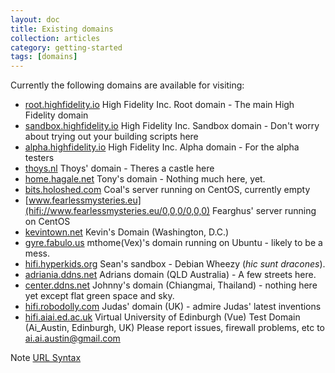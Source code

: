 ```yaml
---
layout: doc
title: Existing domains
collection: articles
category: getting-started
tags: [domains]
---
```


Currently the following domains are available for visiting:

* [root.highfidelity.io](hifi://root.highfidelity.io/0,0,0/0,0,0) High Fidelity Inc. Root domain - The main High Fidelity domain
* [sandbox.highfidelity.io](hifi://sandbox.highfidelity.io/0,0,0/0,0,0) High Fidelity Inc. Sandbox domain - Don't worry about trying out your building scripts here
* [alpha.highfidelity.io](hifi://alpha.highfidelity.io/0,0,0/0,0,0) High Fidelity Inc. Alpha domain - For the alpha testers
* [thoys.nl](hifi://thoys/0,0,0/0,0,0) Thoys' domain - Theres a castle here
* [home.hagale.net](hifi://home.hagale.net/0,0,0/0,0,0) Tony's domain - Nothing much here, yet.
* [bits.holoshed.com](hifi://bits.holoshed.com/0,0,0/0,0,0) Coal's server running on CentOS, currently empty
* [www.fearlessmysteries.eu](hifi://www.fearlessmysteries.eu/0,0,0/0,0,0) Fearghus' server running on CentOS
* [kevintown.net](hifi://kevintown.net/0,0,0/0,0,0) Kevin's Domain (Washington, D.C.)
* [gyre.fabulo.us](hifi://gyre.fabulo.us/1000,1000,1000) mthome(Vex)'s domain running on Ubuntu - likely to be a mess.
* [hifi.hyperkids.org](hifi://hifi.hyperkids.org/0,0,0/0,0,0) Sean's sandbox - Debian Wheezy (_hic sunt dracones_).
* [adriania.ddns.net](hifi://adriania.ddns.net/0,0,0/0,0,0) Adrians domain (QLD Australia) - A few streets here.
* [center.ddns.net](hifi://center.ddns.net/0,0,0/0,0,0) Johnny's domain (Chiangmai, Thailand) - nothing here yet except flat green space and sky.
* [hifi.robodolly.com](hifi://hifi.robodolly.com/0,0,0/0,0,0) Judas' domain (UK) - admire Judas' latest inventions
* [hifi.aiai.ed.ac.uk](hifi://hifi.aiai.ed.ac.uk/10,0,10/0,0,0) Virtual University of Edinburgh (Vue) Test Domain (Ai_Austin, Edinburgh, UK) Please report issues, firewall problems, etc to ai.ai.austin@gmail.com

Note [URL Syntax](https://github.com/highfidelity/hifi/wiki/URL-Syntax)

